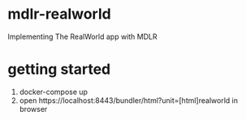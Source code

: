 # mdlr-realworld
Implementing The RealWorld app with MDLR

# getting started
1) docker-compose up
2) open https://localhost:8443/bundler/html?unit=[html]realworld in browser

